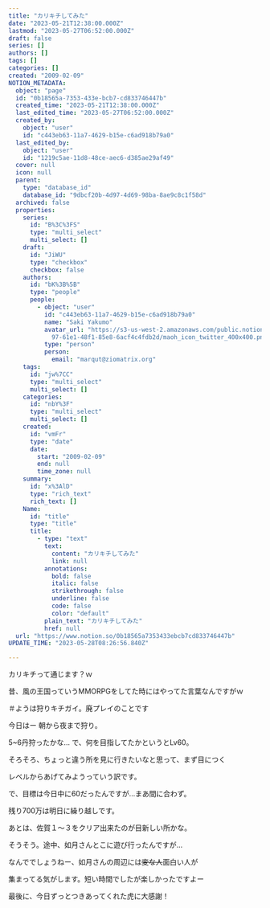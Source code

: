 ```yaml
---
title: "カリキチしてみた"
date: "2023-05-21T12:38:00.000Z"
lastmod: "2023-05-27T06:52:00.000Z"
draft: false
series: []
authors: []
tags: []
categories: []
created: "2009-02-09"
NOTION_METADATA:
  object: "page"
  id: "0b18565a-7353-433e-bcb7-cd833746447b"
  created_time: "2023-05-21T12:38:00.000Z"
  last_edited_time: "2023-05-27T06:52:00.000Z"
  created_by:
    object: "user"
    id: "c443eb63-11a7-4629-b15e-c6ad918b79a0"
  last_edited_by:
    object: "user"
    id: "1219c5ae-11d8-48ce-aec6-d385ae29af49"
  cover: null
  icon: null
  parent:
    type: "database_id"
    database_id: "9dbcf20b-4d97-4d69-98ba-8ae9c8c1f58d"
  archived: false
  properties:
    series:
      id: "B%3C%3FS"
      type: "multi_select"
      multi_select: []
    draft:
      id: "JiWU"
      type: "checkbox"
      checkbox: false
    authors:
      id: "bK%3B%5B"
      type: "people"
      people:
        - object: "user"
          id: "c443eb63-11a7-4629-b15e-c6ad918b79a0"
          name: "Saki Yakumo"
          avatar_url: "https://s3-us-west-2.amazonaws.com/public.notion-static.com/3ad1c4\
            97-61e1-48f1-85e8-6acf4c4fdb2d/maoh_icon_twitter_400x400.png"
          type: "person"
          person:
            email: "marqut@ziomatrix.org"
    tags:
      id: "jw%7CC"
      type: "multi_select"
      multi_select: []
    categories:
      id: "nbY%3F"
      type: "multi_select"
      multi_select: []
    created:
      id: "vmFr"
      type: "date"
      date:
        start: "2009-02-09"
        end: null
        time_zone: null
    summary:
      id: "x%3AlD"
      type: "rich_text"
      rich_text: []
    Name:
      id: "title"
      type: "title"
      title:
        - type: "text"
          text:
            content: "カリキチしてみた"
            link: null
          annotations:
            bold: false
            italic: false
            strikethrough: false
            underline: false
            code: false
            color: "default"
          plain_text: "カリキチしてみた"
          href: null
  url: "https://www.notion.so/0b18565a7353433ebcb7cd833746447b"
UPDATE_TIME: "2023-05-28T08:26:56.840Z"

---
```

<link rel="stylesheet" href="https://cdn.jsdelivr.net/npm/katex@0.16.2/dist/katex.min.css" integrity="sha384-bYdxxUwYipFNohQlHt0bjN/LCpueqWz13HufFEV1SUatKs1cm4L6fFgCi1jT643X" crossorigin="anonymous">


カリキチって通じます？ｗ


昔、風の王国っていうMMORPGをしてた時にはやってた言葉なんですがｗ


＃ようは狩りキチガイ。廃プレイのことです


今日はー 朝から夜まで狩り。


5~6丹狩ったかな… で、何を目指してたかというとLv60。


そろそろ、ちょっと違う所を見に行きたいなと思って、まず目につく


レベルからあげてみようっていう訳です。


で、目標は今日中に60だったんですが…まあ間に合わず。


残り700万は明日に繰り越しです。


あとは、佐賀１～３をクリア出来たのが目新しい所かな。


そうそう。途中、如月さんとこに遊び行ったんですが…


なんででしょうねー、如月さんの周辺には~~変な人~~面白い人が


集まってる気がします。短い時間でしたが楽しかったですよー


最後に、今日ずっとつきあってくれた虎に大感謝！

